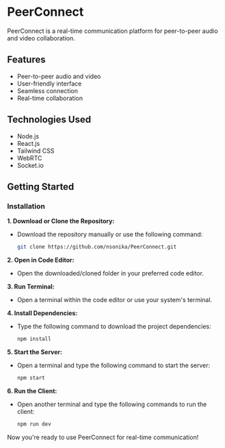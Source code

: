 # PeerConnect

PeerConnect is a real-time communication platform for peer-to-peer audio and video collaboration.

## Features

- Peer-to-peer audio and video
- User-friendly interface
- Seamless connection
- Real-time collaboration

## Technologies Used

- Node.js
- React.js
- Tailwind CSS
- WebRTC
- Socket.io

## Getting Started

### Installation

**1. Download or Clone the Repository:**
   - Download the repository manually or use the following command:
     ```bash
     git clone https://github.com/nsonika/PeerConnect.git
     ```

**2. Open in Code Editor:**
   - Open the downloaded/cloned folder in your preferred code editor.

**3. Run Terminal:**
   - Open a terminal within the code editor or use your system's terminal.

**4. Install Dependencies:**
   - Type the following command to download the project dependencies:
     ```bash
     npm install
     ```

**5. Start the Server:**
   - Open a terminal and type the following command to start the server:
     ```bash
     npm start
     ```

**6. Run the Client:**
   - Open another terminal and type the following commands to run the client:
     ```bash
     npm run dev
     ```

Now you're ready to use PeerConnect for real-time communication!